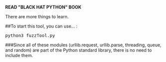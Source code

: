 __READ "BLACK HAT PYTHON" BOOK__

There are more things to learn.

##To start this tool, you can use... : 

<pre>
python3 fuzzTool.py
</pre>

###Since all of these modules (urllib.request, urllib.parse, threading, queue, and random) are part of the Python standard library, there is no need to include them.
